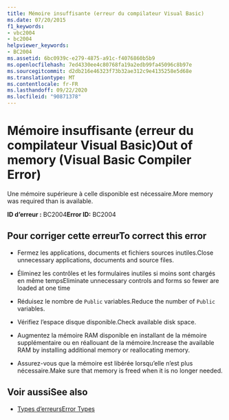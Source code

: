 ```yaml
---
title: Mémoire insuffisante (erreur du compilateur Visual Basic)
ms.date: 07/20/2015
f1_keywords:
- vbc2004
- bc2004
helpviewer_keywords:
- BC2004
ms.assetid: 6bc0939c-e279-4875-a91c-f4076860b5b9
ms.openlocfilehash: 7ed4330ee4c80768fa19a2edb99fa45096c8b97e
ms.sourcegitcommit: d2db216e46323f73b32ae312c9e4135258e5d68e
ms.translationtype: MT
ms.contentlocale: fr-FR
ms.lasthandoff: 09/22/2020
ms.locfileid: "90871378"
---
```

# <a name="out-of-memory-visual-basic-compiler-error"></a><span data-ttu-id="9b1c2-102">Mémoire insuffisante (erreur du compilateur Visual Basic)</span><span class="sxs-lookup"><span data-stu-id="9b1c2-102">Out of memory (Visual Basic Compiler Error)</span></span>

<span data-ttu-id="9b1c2-103">Une mémoire supérieure à celle disponible est nécessaire.</span><span class="sxs-lookup"><span data-stu-id="9b1c2-103">More memory was required than is available.</span></span>  
  
 <span data-ttu-id="9b1c2-104">**ID d’erreur :** BC2004</span><span class="sxs-lookup"><span data-stu-id="9b1c2-104">**Error ID:** BC2004</span></span>  
  
## <a name="to-correct-this-error"></a><span data-ttu-id="9b1c2-105">Pour corriger cette erreur</span><span class="sxs-lookup"><span data-stu-id="9b1c2-105">To correct this error</span></span>  
  
- <span data-ttu-id="9b1c2-106">Fermez les applications, documents et fichiers sources inutiles.</span><span class="sxs-lookup"><span data-stu-id="9b1c2-106">Close unnecessary applications, documents and source files.</span></span>  
  
- <span data-ttu-id="9b1c2-107">Éliminez les contrôles et les formulaires inutiles si moins sont chargés en même temps</span><span class="sxs-lookup"><span data-stu-id="9b1c2-107">Eliminate unnecessary controls and forms so fewer are loaded at one time</span></span>  
  
- <span data-ttu-id="9b1c2-108">Réduisez le nombre de `Public` variables.</span><span class="sxs-lookup"><span data-stu-id="9b1c2-108">Reduce the number of `Public` variables.</span></span>  
  
- <span data-ttu-id="9b1c2-109">Vérifiez l’espace disque disponible.</span><span class="sxs-lookup"><span data-stu-id="9b1c2-109">Check available disk space.</span></span>  
  
- <span data-ttu-id="9b1c2-110">Augmentez la mémoire RAM disponible en installant de la mémoire supplémentaire ou en réallouant de la mémoire.</span><span class="sxs-lookup"><span data-stu-id="9b1c2-110">Increase the available RAM by installing additional memory or reallocating memory.</span></span>  
  
- <span data-ttu-id="9b1c2-111">Assurez-vous que la mémoire est libérée lorsqu’elle n’est plus nécessaire.</span><span class="sxs-lookup"><span data-stu-id="9b1c2-111">Make sure that memory is freed when it is no longer needed.</span></span>  
  
## <a name="see-also"></a><span data-ttu-id="9b1c2-112">Voir aussi</span><span class="sxs-lookup"><span data-stu-id="9b1c2-112">See also</span></span>

- [<span data-ttu-id="9b1c2-113">Types d’erreurs</span><span class="sxs-lookup"><span data-stu-id="9b1c2-113">Error Types</span></span>](../../programming-guide/language-features/error-types.md)
